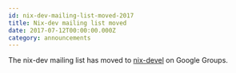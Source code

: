 ```yaml
---
id: nix-dev-mailing-list-moved-2017
title: Nix-dev mailing list moved 
date: 2017-07-12T00:00:00.000Z
category: announcements
---
```

The nix-dev mailing list has moved to [nix-devel](https://groups.google.com/forum/#!forum/nix-devel) on Google Groups.
